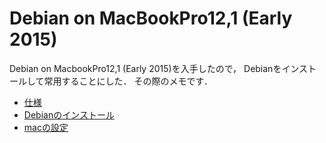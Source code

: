 
# Debian on MacBookPro12,1 (Early 2015)

Debian on MacbookPro12,1 (Early 2015)を入手したので， Debianをインストールして常用することにした． その際のメモです．

- [仕様](spec.md)
- [Debianのインストール](install.md)
- [macの設定](mac.md)
